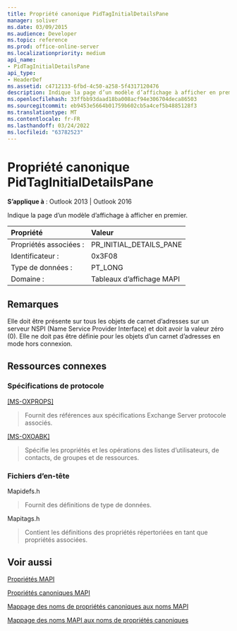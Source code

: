 ```yaml
---
title: Propriété canonique PidTagInitialDetailsPane
manager: soliver
ms.date: 03/09/2015
ms.audience: Developer
ms.topic: reference
ms.prod: office-online-server
ms.localizationpriority: medium
api_name:
- PidTagInitialDetailsPane
api_type:
- HeaderDef
ms.assetid: c4712133-6fbd-4c50-a258-5f4317120476
description: Indique la page d’un modèle d’affichage à afficher en premier. Cette propriété ne doit pas être définie pour les objets d’un carnet d’adresses en mode hors connexion.
ms.openlocfilehash: 33ffbb93daad18ba008acf94e306704deca86503
ms.sourcegitcommit: eb9453e5664b01759b602cb5a4cef5b4885128f3
ms.translationtype: MT
ms.contentlocale: fr-FR
ms.lasthandoff: 03/24/2022
ms.locfileid: "63782523"
---
```

# <a name="pidtaginitialdetailspane-canonical-property"></a>Propriété canonique PidTagInitialDetailsPane

  
  
**S’applique à** : Outlook 2013 | Outlook 2016 
  
Indique la page d’un modèle d’affichage à afficher en premier.
  
|Propriété |Valeur |
|:-----|:-----|
|Propriétés associées :  <br/> |PR_INITIAL_DETAILS_PANE  <br/> |
|Identificateur :  <br/> |0x3F08  <br/> |
|Type de données :  <br/> |PT_LONG  <br/> |
|Domaine :  <br/> |Tableaux d’affichage MAPI  <br/> |
   
## <a name="remarks"></a>Remarques

Elle doit être présente sur tous les objets de carnet d’adresses sur un serveur NSPI (Name Service Provider Interface) et doit avoir la valeur zéro (0). Elle ne doit pas être définie pour les objets d’un carnet d’adresses en mode hors connexion.
  
## <a name="related-resources"></a>Ressources connexes

### <a name="protocol-specifications"></a>Spécifications de protocole

[[MS-OXPROPS]](https://msdn.microsoft.com/library/f6ab1613-aefe-447d-a49c-18217230b148%28Office.15%29.aspx)
  
> Fournit des références aux spécifications Exchange Server protocole associés.
    
[[MS-OXOABK]](https://msdn.microsoft.com/library/f4cf9b4c-9232-4506-9e71-2270de217614%28Office.15%29.aspx)
  
> Spécifie les propriétés et les opérations des listes d’utilisateurs, de contacts, de groupes et de ressources.
    
### <a name="header-files"></a>Fichiers d’en-tête

Mapidefs.h
  
> Fournit des définitions de type de données.
    
Mapitags.h
  
> Contient les définitions des propriétés répertoriées en tant que propriétés associées.
    
## <a name="see-also"></a>Voir aussi



[Propriétés MAPI](mapi-properties.md)
  
[Propriétés canoniques MAPI](mapi-canonical-properties.md)
  
[Mappage des noms de propriétés canoniques aux noms MAPI](mapping-canonical-property-names-to-mapi-names.md)
  
[Mappage des noms MAPI aux noms de propriétés canoniques](mapping-mapi-names-to-canonical-property-names.md)

